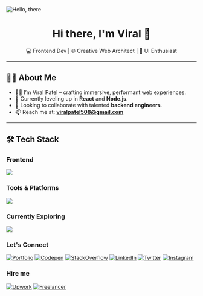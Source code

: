 <img src="https://github.com/meviru/meviru/blob/main/obi-wan-kenobi-hello-there-6f7mjdtmf8kwrhta.gif" alt="Hello, there" />

<h1 align="center">Hi there, I'm Viral 👋</h1>

<p align="center">
💻 Frontend Dev | 🌐 Creative Web Architect | 🎨 UI Enthusiast  
</p>

---

## 👨‍💻 About Me

- 🧑‍💻 I’m Viral Patel – crafting immersive, performant web experiences.
- 🚀 Currently leveling up in **React** and **Node.js**.
- 🤝 Looking to collaborate with talented **backend engineers**.
- 📫 Reach me at: **viralpatel508@gmail.com**

---

## 🛠️ Tech Stack
### Frontend
<p>
  <img src="https://skillicons.dev/icons?i=html,css,scss,js,ts,react,next,vue,angular,threejs,wordpress,webflow,jquery,bootstrap,tailwind,styledcomponents" />
</p>

### Tools & Platforms
<p>
  <img src="https://skillicons.dev/icons?i=git,github,vercel,vscode,figma,photoshop,xd,azure,jira,trello" />
</p>

### Currently Exploring
<p>
  <img src="https://skillicons.dev/icons?i=nodejs,express,mongodb,graphql" />
</p>

### Let's Connect
[![Portfolio](https://go-skill-icons.vercel.app/api/icons?i=v)](https://viru.vercel.app)
[![Codepen](https://go-skill-icons.vercel.app/api/icons?i=codepen)](https://codepen.io/viralpatel508)
[![StackOverflow](https://go-skill-icons.vercel.app/api/icons?i=stackoverflow)](https://stackoverflow.com/users/9030929/viral?tab=profile)
[![LinkedIn](https://go-skill-icons.vercel.app/api/icons?i=linkedin)](https://www.linkedin.com/in/viralpatel508/)
[![Twitter](https://go-skill-icons.vercel.app/api/icons?i=x)](https://twitter.com/viralpatel508)
[![Instagram](https://go-skill-icons.vercel.app/api/icons?i=instagram)](https://www.instagram.com/viru___/)

### Hire me
[![Upwork](https://img.shields.io/badge/UpWork-6FDA44?style=for-the-badge&logo=Upwork&logoColor=white)](https://www.upwork.com/freelancers/~01444c733819e88c64)
[![Freelancer](https://img.shields.io/badge/Freelancer-29B2FE?style=for-the-badge&logo=Freelancer&logoColor=white)](https://freelancer.in/u/viralpatel508)
